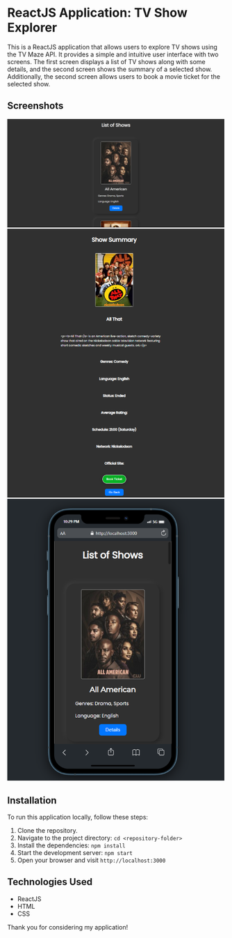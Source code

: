 # ReactJS Application: TV Show Explorer

This is a ReactJS application that allows users to explore TV shows using the TV Maze API. It provides a simple and intuitive user interface with two screens. The first screen displays a list of TV shows along with some details, and the second screen shows the summary of a selected show. Additionally, the second screen allows users to book a movie ticket for the selected show.

## Screenshots

<img src="https://raw.githubusercontent.com/iamhk12/TaskQuadB/main/screenshots/1.png" width="500px">

<img src="https://raw.githubusercontent.com/iamhk12/TaskQuadB/main/screenshots/2.png" width="500px">

<img src="https://raw.githubusercontent.com/iamhk12/TaskQuadB/main/screenshots/res.png" width="500px">


## Installation

To run this application locally, follow these steps:

1. Clone the repository.
2. Navigate to the project directory: `cd <repository-folder>`
3. Install the dependencies: `npm install`
4. Start the development server: `npm start`
5. Open your browser and visit `http://localhost:3000`

## Technologies Used

- ReactJS
- HTML
- CSS

Thank you for considering my application!
